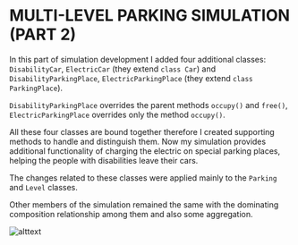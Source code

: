 # MULTI-LEVEL PARKING SIMULATION (PART 2)

In this part of simulation development I added four additional classes: `DisabilityCar`,
`ElectricCar` (they extend `class Car`) and `DisabilityParkingPlace`, `ElectricParkingPlace`
(they extend `class ParkingPlace`).

`DisabilityParkingPlace` overrides the parent methods `occupy()` and `free()`, `ElectricParkingPlace`
overrides only the method `occupy()`.

All these four classes are bound together therefore I created supporting methods to handle and
distinguish them. Now my simulation provides additional functionality of charging the electric
on special parking places, helping the people with disabilities leave their cars.

The changes related to these classes were applied mainly to the `Parking` and `Level` classes.

Other members of the simulation remained the same with the dominating composition relationship
among them and also some aggregation. 

![alttext](https://github.com/lavanda888boy/OOP_labs_UTM/blob/main/Lab_3/class_diagram)
